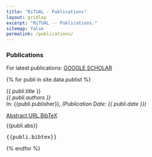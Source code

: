 ```yaml
---
title: "RiTUAL - Publications"
layout: gridlay
excerpt: "RiTUAL -- Publications."
sitemap: false
permalink: /publications/
---
```


<h3>Publications</h3>
<div>
  For latest publications: <a href="{{ member.google_scholar }}" class="custom-sky-btn" target="_blank">GOOGLE SCHOLAR</a><br>
</div>
<!--
Jump to [Under Review Articles](#under-review-articles), [Patents](#patents), [List of All Publications](#list-of-all-publications).

<h4 id="under-review-articles"> Under Review Articles </h4>

{% for publi in site.data.under_review %}

  <span class="navy">{{ publi.title }}</span><br />
  <em>{{ publi.authors }} </em><br />
  In: {{ publi.publisher }}, <i>(Submission Date: {{publi.date}})</i>
<div class="row" style="margin-bottom:5px;padding-bottom:0px">
  <div class="col-sm-12 clearfix">
  <a class="small-sky-btn" data-toggle="collapse" href="#abs-{{ forloop.index }}" role="button" aria-expanded="false" aria-controls="abs-{{ forloop.index }}">
    Abstract
  </a>
</div>
</div>
<div class="collapse" id="abs-{{ forloop.index }}">
    {{publi.abs}}
</div>

{% endfor %}

<h4 id="patents"> Patents </h4>

{% for i in site.data.patents %}

  {{ i.title }} <br />
  <em>{{ i.authors }} </em><br />
  <span class="sky">{{ i.patent-id }}</span>

{% endfor %}

<h4 id="list-of-all-publications"> List of all Publications </h4>   -->

{% for publi in site.data.publist %}

  <span class="gray bold">{{ publi.title }}</span><br /> 
  <em>{{ publi.authors }} </em><br />
  In: {{publi.publisher}}, <i>(Publication Date: {{ publi.date }})</i>
<div class="row" style="margin-bottom:10px;padding-bottom:0px">
  <div class="col-sm-12 clearfix">
  <a class="small-sky-btn" data-toggle="collapse" href="#abstract-{{ forloop.index }}" role="button" aria-expanded="false" aria-controls="abstract-{{ forloop.index }}">
    Abstract
  </a>
  <a class="small-sky-btn" href="{{ publi.url }}" target="_blank">
    URL
  </a>
  <a class="small-sky-btn" data-toggle="collapse" href="#bibtex-{{ forloop.index }}" role="button" aria-expanded="false" aria-controls="bibtex-{{ forloop.index }}">
    BibTeX
  </a>
</div>
</div>

<div class="collapse" id="abstract-{{ forloop.index }}">
    {{publi.abs}}
</div>

<div class="collapse" id="bibtex-{{ forloop.index }}">
   <pre>{{publi.bibtex}}</pre>
</div>
{% endfor %}